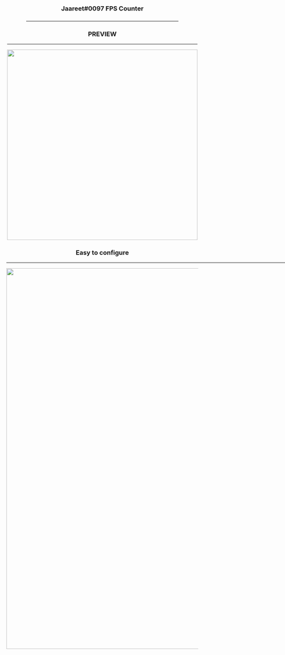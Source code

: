 <div align="center">

</h4>
  
<h3>Jaareet#0097 FPS Counter<h3>

<hr width="400">
<h3>PREVIEW</h3>  
<hr width="500">
<img src = "https://i.imgur.com/oURvl20.png" width="500">

  <h3>Easy to configure</h3>
  <hr width="800">
  <img src = "https://imgur.com/o56YVty.png" width="1000">
</div>
